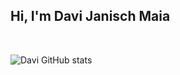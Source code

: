
## Hi, I'm Davi Janisch Maia 
<br/>

![Davi GitHub stats](https://github-readme-stats.vercel.app/api?username=davi12345452&show_icons=true&theme=graywhite&count_private=true)
